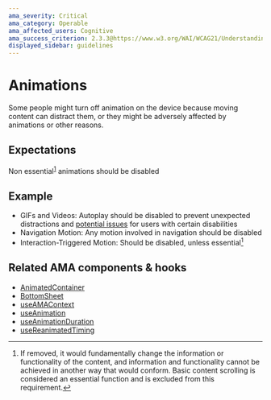 ```yaml
---
ama_severity: Critical
ama_category: Operable
ama_affected_users: Cognitive
ama_success_criterion: 2.3.3@https://www.w3.org/WAI/WCAG21/Understanding/animation-from-interactions.html
displayed_sidebar: guidelines
---
```


# Animations

Some people might turn off animation on the device because moving content can distract them, or they might be adversely affected by animations or other reasons.

## Expectations

<ReduceMotion>
    <When title="The user enables the Reduce Motion option">
        <Then noChildren>Non essential<sup id="fnref-1"><a href="#fn-1" class="footnote-ref">1</a></sup> animations should be disabled</Then>
    </When>
</ReduceMotion>

## Example

- GIFs and Videos: Autoplay should be disabled to prevent unexpected distractions and [potential issues](/guidelines/type-of-accessibility-issues#seizures) for users with certain disabilities
- Navigation Motion: Any motion involved in navigation should be disabled
- Interaction-Triggered Motion: Should be disabled, unless essential[^1]

## Related AMA components & hooks

- [AnimatedContainer](../components/animatedcontainer)
- [BottomSheet](../components/bottomsheet)
- [useAMAContext](../hooks/useAMAContext)
- [useAnimation](../hooks/useAnimation)
- [useAnimationDuration](../hooks/useanimationduration)
- [useReanimatedTiming](../hooks/useReanimatedTiming)

[^1]: If removed, it would fundamentally change the information or functionality of the content, and information and functionality cannot be achieved in another way that would conform. Basic content scrolling is considered an essential function and is excluded from this requirement.
